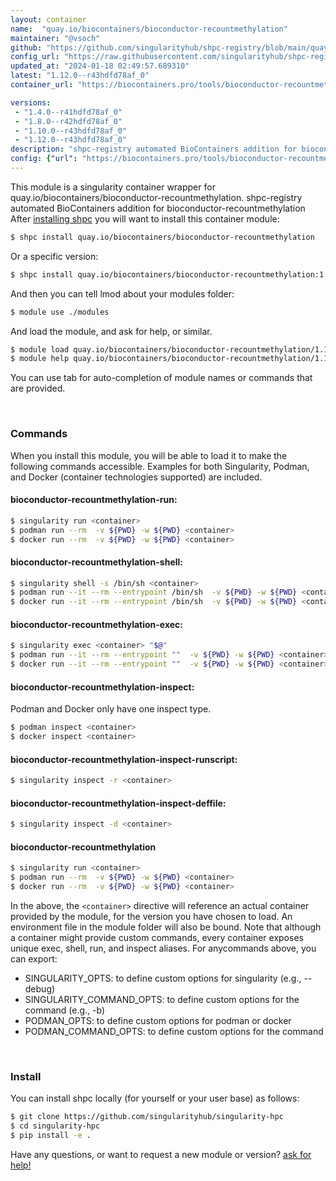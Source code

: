 ```yaml
---
layout: container
name:  "quay.io/biocontainers/bioconductor-recountmethylation"
maintainer: "@vsoch"
github: "https://github.com/singularityhub/shpc-registry/blob/main/quay.io/biocontainers/bioconductor-recountmethylation/container.yaml"
config_url: "https://raw.githubusercontent.com/singularityhub/shpc-registry/main/quay.io/biocontainers/bioconductor-recountmethylation/container.yaml"
updated_at: "2024-01-18 02:49:57.689310"
latest: "1.12.0--r43hdfd78af_0"
container_url: "https://biocontainers.pro/tools/bioconductor-recountmethylation"

versions:
 - "1.4.0--r41hdfd78af_0"
 - "1.8.0--r42hdfd78af_0"
 - "1.10.0--r43hdfd78af_0"
 - "1.12.0--r43hdfd78af_0"
description: "shpc-registry automated BioContainers addition for bioconductor-recountmethylation"
config: {"url": "https://biocontainers.pro/tools/bioconductor-recountmethylation", "maintainer": "@vsoch", "description": "shpc-registry automated BioContainers addition for bioconductor-recountmethylation", "latest": {"1.12.0--r43hdfd78af_0": "sha256:c449e7da28cad17c6e27887172554b3856b7905c78833381b744b3eed2453d24"}, "tags": {"1.4.0--r41hdfd78af_0": "sha256:a91cc6110f30e15d79f593e2fe231450b57e31c3e15fc8c1b171f476428d08b3", "1.8.0--r42hdfd78af_0": "sha256:dc5716644a638ebc9d83a17162d40435f9ac0c0b30445f06aa92eb2da49b3c17", "1.10.0--r43hdfd78af_0": "sha256:9b95884818cd78f6aa51a2d56ac85edaa7cee667aca78a77adcf0c4d843f5eaa", "1.12.0--r43hdfd78af_0": "sha256:c449e7da28cad17c6e27887172554b3856b7905c78833381b744b3eed2453d24"}, "docker": "quay.io/biocontainers/bioconductor-recountmethylation"}
---
```


This module is a singularity container wrapper for quay.io/biocontainers/bioconductor-recountmethylation.
shpc-registry automated BioContainers addition for bioconductor-recountmethylation
After [installing shpc](#install) you will want to install this container module:


```bash
$ shpc install quay.io/biocontainers/bioconductor-recountmethylation
```

Or a specific version:

```bash
$ shpc install quay.io/biocontainers/bioconductor-recountmethylation:1.12.0--r43hdfd78af_0
```

And then you can tell lmod about your modules folder:

```bash
$ module use ./modules
```

And load the module, and ask for help, or similar.

```bash
$ module load quay.io/biocontainers/bioconductor-recountmethylation/1.12.0--r43hdfd78af_0
$ module help quay.io/biocontainers/bioconductor-recountmethylation/1.12.0--r43hdfd78af_0
```

You can use tab for auto-completion of module names or commands that are provided.

<br>

### Commands

When you install this module, you will be able to load it to make the following commands accessible.
Examples for both Singularity, Podman, and Docker (container technologies supported) are included.

#### bioconductor-recountmethylation-run:

```bash
$ singularity run <container>
$ podman run --rm  -v ${PWD} -w ${PWD} <container>
$ docker run --rm  -v ${PWD} -w ${PWD} <container>
```

#### bioconductor-recountmethylation-shell:

```bash
$ singularity shell -s /bin/sh <container>
$ podman run --it --rm --entrypoint /bin/sh  -v ${PWD} -w ${PWD} <container>
$ docker run --it --rm --entrypoint /bin/sh  -v ${PWD} -w ${PWD} <container>
```

#### bioconductor-recountmethylation-exec:

```bash
$ singularity exec <container> "$@"
$ podman run --it --rm --entrypoint ""  -v ${PWD} -w ${PWD} <container> "$@"
$ docker run --it --rm --entrypoint ""  -v ${PWD} -w ${PWD} <container> "$@"
```

#### bioconductor-recountmethylation-inspect:

Podman and Docker only have one inspect type.

```bash
$ podman inspect <container>
$ docker inspect <container>
```

#### bioconductor-recountmethylation-inspect-runscript:

```bash
$ singularity inspect -r <container>
```

#### bioconductor-recountmethylation-inspect-deffile:

```bash
$ singularity inspect -d <container>
```



#### bioconductor-recountmethylation

```bash
$ singularity run <container>
$ podman run --rm  -v ${PWD} -w ${PWD} <container>
$ docker run --rm  -v ${PWD} -w ${PWD} <container>
```


In the above, the `<container>` directive will reference an actual container provided
by the module, for the version you have chosen to load. An environment file in the
module folder will also be bound. Note that although a container
might provide custom commands, every container exposes unique exec, shell, run, and
inspect aliases. For anycommands above, you can export:

 - SINGULARITY_OPTS: to define custom options for singularity (e.g., --debug)
 - SINGULARITY_COMMAND_OPTS: to define custom options for the command (e.g., -b)
 - PODMAN_OPTS: to define custom options for podman or docker
 - PODMAN_COMMAND_OPTS: to define custom options for the command

<br>

### Install

You can install shpc locally (for yourself or your user base) as follows:

```bash
$ git clone https://github.com/singularityhub/singularity-hpc
$ cd singularity-hpc
$ pip install -e .
```

Have any questions, or want to request a new module or version? [ask for help!](https://github.com/singularityhub/singularity-hpc/issues)